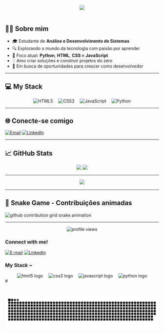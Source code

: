 <!-- TÍTULO ANIMADO -->
<div align="center">
  <a href="https://git.io/typing-svg">
    <img src="https://readme-typing-svg.demolab.com?font=Fira+Code&weight=600&size=22&pause=1000&color=FF00F6&center=true&vCenter=true&width=550&lines=▹+Seja+bem-vindo+ao+meu+perfil!+♂;▹+Sou+Elberth+Mayan%2C+apaixonado+por+tecnologia!;▹+Desenvolvedor+em+evolução+constante...">
  </a>
</div>

<br />

<!-- SOBRE MIM -->
## 👨‍💻 Sobre mim
- 🎓 Estudante de **Análise e Desenvolvimento de Sistemas**
- 🔍 Explorando o mundo da tecnologia com paixão por aprender
- 🧠 Foco atual: **Python**, **HTML**, **CSS** e **JavaScript**
- 💡 Amo criar soluções e construir projetos do zero
- 🎯 Em busca de oportunidades para crescer como desenvolvedor

---

<!-- STACK -->
## 💻 My Stack

<div align="center">
  <img src="https://cdn.jsdelivr.net/gh/devicons/devicon/icons/html5/html5-original.svg" height="40" alt="HTML5"/>
  <img width="10" />
  <img src="https://cdn.jsdelivr.net/gh/devicons/devicon/icons/css3/css3-original.svg" height="40" alt="CSS3"/>
  <img width="10" />
  <img src="https://cdn.jsdelivr.net/gh/devicons/devicon/icons/javascript/javascript-original.svg" height="40" alt="JavaScript"/>
  <img width="10" />
  <img src="https://cdn.jsdelivr.net/gh/devicons/devicon/icons/python/python-original.svg" height="40" alt="Python"/>
</div>

---

<!-- CONTATOS -->
## 🌐 Conecte-se comigo

[![Email](https://img.shields.io/badge/-Email-000?style=for-the-badge&logo=microsoft-outlook&logoColor=FF00F6)](mailto:elberthmayan2007@gmail.com)
[![LinkedIn](https://img.shields.io/badge/-LinkedIn-000?style=for-the-badge&logo=linkedin&logoColor=FF00F6)](https://www.linkedin.com/in/elberthmayan)

---

<!-- ESTATÍSTICAS -->
## 📈 GitHub Stats

<div align="center">
  <img height="160" src="https://github-readme-stats.vercel.app/api?username=elberthmayan&show_icons=true&theme=radical&hide_title=true&hide=issues&include_all_commits=true&count_private=true&border_radius=10" />
  <img height="160" src="https://github-readme-stats.vercel.app/api/top-langs/?username=elberthmayan&layout=compact&langs_count=6&theme=radical&border_radius=10" />
</div>

---

<!-- STREAK -->
<div align="center">
  <img src="https://github-readme-streak-stats.herokuapp.com/?user=elberthmayan&theme=radical&fire=FF00F6&ring=FF00F6&currStreakNum=FFFFFF&border_radius=10"/>
</div>

---

<!-- COBRINHA DE CONTRIBUIÇÃO -->
## 🐍 Snake Game - Contribuições animadas

<picture>
  <source media="(prefers-color-scheme: dark)" srcset="https://raw.githubusercontent.com/elberthmayan/elberthmayan/output/github-contribution-grid-snake-dark.svg">
  <source media="(prefers-color-scheme: light)" srcset="https://raw.githubusercontent.com/elberthmayan/elberthmayan/output/github-contribution-grid-snake.svg">
  <img align="center" alt="github contribution grid snake animation" src="https://raw.githubusercontent.com/elberthmayan/elberthmayan/output/github-contribution-grid-snake.svg">
</picture>

---

<!-- VISUALIZAÇÕES -->
<div align="center">
  <img src="https://komarev.com/ghpvc/?username=elberthmayan&color=ff00f6&style=flat-square" alt="profile views" />
</div>
<h3 align="left">Connect with me!</h3>

[![E-mail](https://img.shields.io/badge/-Email-000?style=for-the-badge&logo=microsoft-outlook&logoColor=FF00F6&color:FFF)](mailto:elberthmayan2007@gmail.com)
[![LinkedIn](https://img.shields.io/badge/-LinkedIn-000?style=for-the-badge&logo=linkedin&logoColor=FF00F6&color:FFF)](https://www.linkedin.com/in/mari4souza/)
<h3 align="left">My Stack ~</h3>
<div align="center">
  <img src="https://cdn.jsdelivr.net/gh/devicons/devicon/icons/html5/html5-original.svg" height="30" alt="html5 logo" />
  <img width="10" />
  <img src="https://cdn.jsdelivr.net/gh/devicons/devicon/icons/css3/css3-original.svg" height="30" alt="css3 logo" />
  <img width="10" />
  <img src="https://cdn.jsdelivr.net/gh/devicons/devicon/icons/javascript/javascript-plain.svg" height="30" alt="javascript logo" />
  <img width="10" />
  <img src="https://cdn.jsdelivr.net/gh/devicons/devicon/icons/python/python-original.svg" height="30" alt="python logo" />
</div>
#

<div style="text-align: center;" align="center">

#

<picture align="center">
  <source media="(prefers-color-scheme: dark)" srcset="https://raw.githubusercontent.com/mari4souza/mari4souza/output/github-contribution-grid-snake-dark.svg">
  <source media="(prefers-color-scheme: light)" srcset="https://raw.githubusercontent.com/mari4souza/mari4souza/output/github-contribution-grid-snake-dark.svg">
  <img align="center" alt="github contribution grid snake animation" src="https://raw.githubusercontent.com/mari4souza/mari4souza/output/github-contribution-grid-snake.svg">
</picture>
